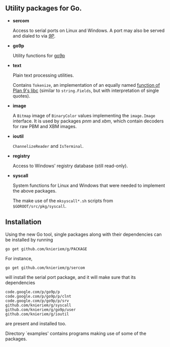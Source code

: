 ## Utility packages for Go.

*	__sercom__

	Access to serial ports on Linux and Windows. A port may
	also be served and dialed to via [*9P*][9P].


*	__go9p__

	Utility functions for [go9p][]


*	__text__

	Plain text processing utilities.

	Contains `Tokenize`, an implementation of an
	equally named [function of Plan 9's libc][tokenize]
	(similar to `string.Fields`, but with interpretation of
	single quotes).

*	__image__

	A `Bitmap` image of `BinaryColor` values implementing the
	`image.Image` interface. It is used by packages *pnm* and *xbm*,
	which contain decoders for raw PBM and XBM images.

*	__ioutil__

	`ChannelizeReader` and `IsTerminal`.

*	__registry__

	Access to Windows' registry database (still read-only). 


*	__syscall__

	System functions for Linux and Windows that were
	needed to implement the above packages.

	The make use of the `mksyscall*.sh` scripts from `$GOROOT/src/pkg/syscall`.

[9P]: http://plan9.bell-labs.com/sys/man/5/INDEX.html
[go9p]: http://code.google.com/p/go9p/
[hg-git]: http://hg-git.github.com/
[tokenize]: http://plan9.bell-labs.com/magic/man2html/2/getfields


## Installation

Using the new Go tool, single packages along with their dependencies
can be installed by running

	go get github.com/knieriem/g/PACKAGE

For instance,

	go get github.com/knieriem/g/sercom

will install the serial port package, and it will make sure that
its dependencies

	code.google.com/p/go9p/p
	code.google.com/p/go9p/p/clnt
	code.google.com/p/go9p/p/srv
	github.com/knieriem/g/syscall
	github.com/knieriem/g/go9p/user
	github.com/knieriem/g/ioutil

are present and installed too.

Directory `examples' contains programs making use of some of the packages.
